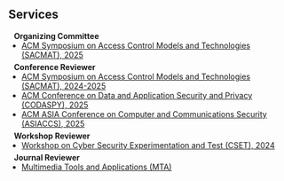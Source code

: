 ## Services

<h4 style="margin:0 10px 0;">Organizing Committee</h4>
<ul style="margin:0 0 5px;">
  <li><a href="https://www.sacmat.org/2025/"><autocolor>ACM Symposium on Access Control Models and Technologies (SACMAT), 2025</autocolor></a></li>
</ul>


<h4 style="margin:0 10px 0;">Conference Reviewer</h4>

<ul style="margin:0 0 5px;">
  <li><a href="https://www.sacmat.org/2025/"><autocolor>ACM Symposium on Access Control Models and Technologies (SACMAT), 2024-2025</autocolor></a></li>
  <li><a href="https://www.codaspy.org/2025/"><autocolor>ACM Conference on Data and Application Security and Privacy (CODASPY), 2025</autocolor></a></li>
  <li><a href="https://asiaccs2025.hust.edu.vn/"><autocolor>ACM ASIA Conference on Computer and Communications Security (ASIACCS), 2025</autocolor></a></li>
</ul>

<h4 style="margin:0 10px 0;">Workshop Reviewer</h4>

<ul style="margin:0 0 5px;">
  <li><a href="https://cset24.isi.edu/"><autocolor>Workshop on Cyber Security Experimentation and Test (CSET), 2024</autocolor></a></li>
</ul>

<h4 style="margin:0 10px 0;">Journal Reviewer</h4>

<ul style="margin:0 0 20px;">
  <li><a href="https://link.springer.com/journal/11042"><autocolor>Multimedia Tools and Applications (MTA)</autocolor></a></li>
  </ul>